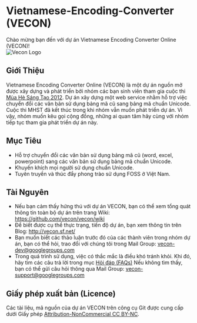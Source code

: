 # Vietnamese-Encoding-Converter (VECON)

Chào mừng bạn đến với dự án Vietnamese Encoding Converter Online (VECON)!  
![Vecon Logo](https://raw.github.com/vecon/vecon/gh-pages/images/vecon-logo.png)

## Giới Thiệu

Vietnamese Encoding Converter Online (VECON) là một dự án nguồn mở được xây dựng và phát triển bởi nhóm các bạn sinh viên tham gia cuộc thi [Mùa Hè Sáng Tạo 2012](http://vfossa.vn/vi/mhst/2012/). Dự án xây dựng một web service nhằm hỗ trợ việc chuyển đổi các văn bản sử dụng bảng mã cũ sang bảng mã chuẩn Unicode. Cuộc thi MHST đã kết thúc trong khi nhóm vẫn muốn phát triển dự án. Vì vậy, nhóm muốn kêu gọi cộng đồng, những ai quan tâm hãy cùng với nhóm tiếp tục tham gia phát triển dự án này.

## Mục Tiêu

* Hỗ trợ chuyển đổi các văn bản sử dụng bảng mã cũ (word, excel, powerpoint) sang các văn bản sử dụng bảng mã chuẩn Unicode.
* Khuyến khích mọi người sử dụng chuẩn Unicode.
* Tuyên truyền và thúc đẩy phong trào sử dụng FOSS ở Việt Nam.

## Tài Nguyên

* Nếu bạn cảm thấy hứng thú với dự án VECON, bạn có thể xem tổng quát thông tin toàn bộ dự án trên trang Wiki: https://github.com/vecon/vecon/wiki
* Để biết được cụ thể thực trạng, tiến độ dự án, bạn xem thông tin trên Blog: http://vecon.sf.net/
* Bạn muốn biết các thảo luận trước đó của các thành viên trong nhóm dự án, bạn có thể hỏi, trao đổi với chúng tôi trong Mail Group: vecon-dev@googlegroups.com 
* Trong quá trình sử dụng, việc có thắc mắc là điều khó tránh khỏi. Khi đó, hãy tìm các câu trả lời trong mục [Hỏi đáp (FAQs)](https://github.com/vecon/vecon/wiki/H%E1%BB%8Fi-%C4%91%C3%A1p) Nếu không tìm thấy, bạn có thể gửi câu hỏi thông qua Mail Group: vecon-support@googlegroups.com

## Giấy phép xuất bản (Licence)
Các tài liệu, mã nguồn của dự án VECON trên công cụ Git được cung cấp dưới Giấy phép [Attribution-NonCommercial CC BY-NC](https://github.com/vecon/vecon/wiki/Gi%E1%BA%A5y-ph%C3%A9p-Creative-Commons).
